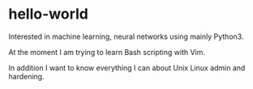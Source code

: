 # hello-world

Interested in machine learning, neural networks using mainly Python3.

At the moment I am trying to learn Bash scripting with Vim.

In addition I want to know everything I can about Unix Linux admin and hardening.
